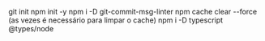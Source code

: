 git init
npm init -y
npm i -D git-commit-msg-linter
npm cache clear --force (as vezes é necessário para limpar o cache)
npm i -D typescript @types/node